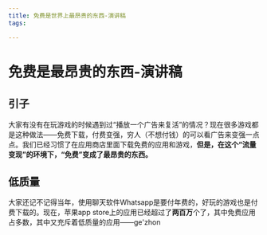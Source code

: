 ```yaml
---
title: 免费是世界上最昂贵的东西-演讲稿
tags:

---
```

# 免费是最昂贵的东西-演讲稿

## 引子
大家有没有在玩游戏的时候遇到过“播放一个广告来复活”的情况？现在很多游戏都是这种做法——免费下载，付费变强，穷人（不想付钱）的可以看广告来变强一点点。我们已经习惯了在应用商店里面下载免费的应用和游戏，**但是，在这个“流量变现”的环境下，“免费”变成了最昂贵的东西。**

## 低质量
大家还记不记得当年，使用聊天软件Whatsapp是要付年费的，好玩的游戏也是付费下载的。现在，苹果app store上的应用已经超过了**两百万**个了，其中免费应用占多数，其中又充斥着低质量的应用——ge'zhon
<!--stackedit_data:
eyJoaXN0b3J5IjpbNjgwMDg0NjMxLC0xNTgzODk3MTcyXX0=
-->